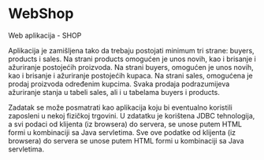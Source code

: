 # WebShop
Web aplikacija - SHOP

Aplikacija je zamišljena tako da trebaju postojati minimum tri strane: buyers, products i sales.
Na strani products omogućen je unos novih, kao i brisanje i ažuriranje postojećih proizvoda.
Na strani buyers, omogućen je unos novih, kao i brisanje i ažuriranje postojećih kupaca.
Na strani sales, omogućena je prodaj proizvoda određenim kupcima. Svaka prodaja podrazumijeva ažuriranje stanja u tabeli sales, ali i u tabelama buyers i products.

Zadatak se može posmatrati kao aplikacija koju bi eventualno koristili zaposleni u nekoj fizičkoj trgovini.
U zdatatku je korištena JDBC tehnologija, a svi podaci od klijenta (iz browsera) do servera, se unose putem HTML formi u kombinaciji sa Java servletima.
Sve ove podatke od klijenta (iz browsera) do servera se unose putem HTML formi u kombinaciji sa Java servletima.
